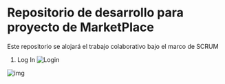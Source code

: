 # Repositorio de desarrollo para proyecto de MarketPlace

Este repositorio se alojará el trabajo colaborativo bajo el marco de SCRUM 

1. Log In ![Login](https://user-images.githubusercontent.com/77408569/135950224-639f39e1-ec1f-4c0a-91be-52d0c9a53fbf.png)


![img](https://i.ibb.co/ZNLxYCx/24.png)


